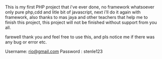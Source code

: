 This is my first PHP project that i've ever done, no framework whatsoever only pure php,cdd and litle bit of javascript, next i'll do it again with framework, also thanks to mas jaya and other teachers that help me to finish this project, this project will not be finished without support from you all.

farewell thank you and feel free to use this, and pls notice me if there was any bug or error etc.

Username: rio@gmail.com
Password : stenle123
